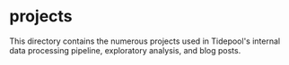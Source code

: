 # projects

This directory contains the numerous projects used in Tidepool's internal data processing pipeline, exploratory analysis, and blog posts. 
